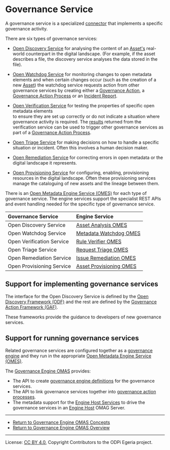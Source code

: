 <!-- SPDX-License-Identifier: CC-BY-4.0 -->
<!-- Copyright Contributors to the ODPi Egeria project. -->

# Governance Service

A governance service is a specialized
[connector](../../../../frameworks/open-connector-framework/docs/concepts/connector.md)
that implements a specific governance activity.

There are six types of governance services:

* [Open Discovery Service](../../../../frameworks/open-discovery-framework/docs/discovery-service.md) for
  analysing the content of an [Asset's](../../../docs/concepts/assets) real-world counterpart
  in the digital landscape. (For example, if the asset describes a file, the discovery service
  analyses the data stored in the file).
  
* [Open Watchdog Service](../../../../frameworks/governance-action-framework/docs/open-watchdog-service.md) for
  monitoring changes to open metadata elements and when certain changes occur
  (such as the creation of a new [Asset](../../../docs/concepts/assets))
  the watchdog service requests action from
  other governance services by creating either a
  [Governance Action](../../../../frameworks/governance-action-framework/docs/governance-action.md),
  a [Governance Action Process](../../../../frameworks/governance-action-framework/docs/governance-action-process.md)
  or an [Incident Report](../../../../frameworks/governance-action-framework/docs/incident-report.md).
  
* [Open Verification Service](../../../../frameworks/governance-action-framework/docs/open-verification-service.md)
  for testing the properties of specific open metadata elements  
  to ensure they are set up correctly or
  do not indicate a situation where governance activity is required.
  The [results](../../../../frameworks/governance-action-framework/docs/guard.md) returned from the verification service
  can be used to trigger other governance services as part of a
  [Governance Action Process](../../../../frameworks/governance-action-framework/docs/governance-action-process.md).
  
* [Open Triage Service](../../../../frameworks/governance-action-framework/docs/open-triage-service.md) for making
  decisions on how to handle a specific situation or incident.  Often this involves
  a human decision maker.
  
* [Open Remediation Service](../../../../frameworks/governance-action-framework/docs/open-remediation-service.md) for
  correcting errors in open metadata or the digital landscape it represents.
   
* [Open Provisioning Service](../../../../frameworks/governance-action-framework/docs/open-provisioning-service.md) for
  configuring, enabling, provisioning resources in the digital landscape.  Often these provisioning
  services manage the cataloguing of new assets and the lineage between them.

There is an [Open Metadata Engine Service (OMES)](../../../../engine-services)
for each type of governance service.  The engine services support
the specialist REST APIs and event handling needed for the specific
type of governance service.


| Governance Service | Engine Service |
| :----------------- | :------------- | 
| Open Discovery Service | [Asset Analysis OMES](../../engine-services/asset-analysis) |
| Open Watchdog Service | [Metadata Watchdog OMES](../../engine-services/metadata-watchdog) |
| Open Verification Service | [Rule Verifier OMES](../../engine-services/rule-verifier) |
| Open Triage Service | [Request Triage OMES](../../engine-services/request-triage) |
| Open Remediation Service | [Issue Remediation OMES](../../engine-services/issue-remediation) |
| Open Provisioning Service | [Asset Provisioning OMES](../../engine-services/asset-provisioning) |


## Support for implementing governance services

The interface for the Open Discovery Service is defined by
the [Open Discovery Framework (ODF)](../../../../frameworks/open-discovery-framework)
and the rest are defined by the [Governance Action Framework (GAF)](../../../../frameworks/governance-action-framework).

These frameworks provide the guidance to developers of new governance services.

## Support for running governance services

Related governance services are configured together as a
[governance engine](governance-engine.md) and they run in
the appropriate [Open Metadata Engine Service (OMES)](../../../../engine-services).

The [Governance Engine OMAS](..) provides:
* The API to create [governance engine definitions](governance-engine.md) for the governance services.
* The API to link governance services together into [governance action processes](governance-action-process.md).
* The metadata support for the [Engine Host Services](../../../../governance-servers/engine-host-services)
  to drive the governance services in an [Engine Host](../../../../admin-services/docs/concepts/engine-host.md)
  OMAG Server.


----

* [Return to Governance Engine OMAS Concepts](.)
* [Return to Governance Engine OMAS Overview](../..)




----
License: [CC BY 4.0](https://creativecommons.org/licenses/by/4.0/),
Copyright Contributors to the ODPi Egeria project.